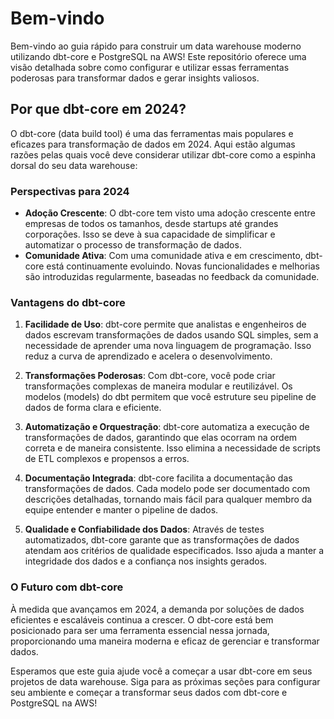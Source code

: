 # Bem-vindo

Bem-vindo ao guia rápido para construir um data warehouse moderno utilizando dbt-core e PostgreSQL na AWS! Este repositório oferece uma visão detalhada sobre como configurar e utilizar essas ferramentas poderosas para transformar dados e gerar insights valiosos.

## Por que dbt-core em 2024?

O dbt-core (data build tool) é uma das ferramentas mais populares e eficazes para transformação de dados em 2024. Aqui estão algumas razões pelas quais você deve considerar utilizar dbt-core como a espinha dorsal do seu data warehouse:

### Perspectivas para 2024

- **Adoção Crescente**: O dbt-core tem visto uma adoção crescente entre empresas de todos os tamanhos, desde startups até grandes corporações. Isso se deve à sua capacidade de simplificar e automatizar o processo de transformação de dados.
- **Comunidade Ativa**: Com uma comunidade ativa e em crescimento, dbt-core está continuamente evoluindo. Novas funcionalidades e melhorias são introduzidas regularmente, baseadas no feedback da comunidade.

### Vantagens do dbt-core

1. **Facilidade de Uso**: dbt-core permite que analistas e engenheiros de dados escrevam transformações de dados usando SQL simples, sem a necessidade de aprender uma nova linguagem de programação. Isso reduz a curva de aprendizado e acelera o desenvolvimento.

2. **Transformações Poderosas**: Com dbt-core, você pode criar transformações complexas de maneira modular e reutilizável. Os modelos (models) do dbt permitem que você estruture seu pipeline de dados de forma clara e eficiente.

3. **Automatização e Orquestração**: dbt-core automatiza a execução de transformações de dados, garantindo que elas ocorram na ordem correta e de maneira consistente. Isso elimina a necessidade de scripts de ETL complexos e propensos a erros.

4. **Documentação Integrada**: dbt-core facilita a documentação das transformações de dados. Cada modelo pode ser documentado com descrições detalhadas, tornando mais fácil para qualquer membro da equipe entender e manter o pipeline de dados.

5. **Qualidade e Confiabilidade dos Dados**: Através de testes automatizados, dbt-core garante que as transformações de dados atendam aos critérios de qualidade especificados. Isso ajuda a manter a integridade dos dados e a confiança nos insights gerados.

### O Futuro com dbt-core

À medida que avançamos em 2024, a demanda por soluções de dados eficientes e escaláveis continua a crescer. O dbt-core está bem posicionado para ser uma ferramenta essencial nessa jornada, proporcionando uma maneira moderna e eficaz de gerenciar e transformar dados.

Esperamos que este guia ajude você a começar a usar dbt-core em seus projetos de data warehouse. Siga para as próximas seções para configurar seu ambiente e começar a transformar seus dados com dbt-core e PostgreSQL na AWS!